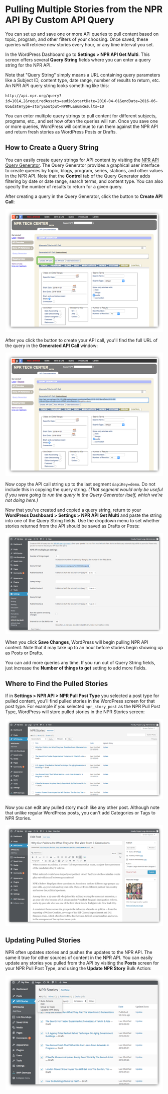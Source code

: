 # Pulling Multiple Stories from the NPR API By Custom API Query

You can set up and save one or more API queries to pull content based on topic, program, and other filters of your choosing. Once saved, these queries will retrieve new stories every hour, or any time interval you set. 

In the WordPress Dashboard go to **Settings > NPR API Get Multi**. This screen offers several **Query String** fields where you can enter a query string for the NPR API. 

Note that "Query String" simply means a URL containing query parameters like a Subject ID, content type, date range, number of results to return, etc. An NPR API query string looks something like this:

`http://api.npr.org/query?id=1014,2&requiredAssets=audio&startDate=2016-04-01&endDate=2016-06-05&dateType=story&output=NPRML&numResults=10`

You can enter multiple query strings to pull content for different subjects, programs, etc., and set how often the queries will run. Once you save one or more queries, WordPress will continue to run them against the NPR API and return fresh stories as  WordPress Posts or Drafts.

## How to Create a Query String

You can easily create query strings for API content by visiting the [NPR API Query Generator](http://www.npr.org/api/queryGenerator.php). The Query Generator provides a graphical user interface to create queries by topic, blogs, program, series, stations, and other values in the NPR API. Note that the **Control** tab of the Query Generator adds filtering by date or date range, search terms, and content type. You can also specify the number of results to return for a given query. 

After creating a query in the Query Generator, click the button to **Create API Call**:

![Creating a query in the NPR API Query Generator](/assets/npr-api-query-generator.png)

After you click the button to create your API call, you'll find the full URL of the query in the **Generated API Call** window:

![a query URL in the NPR API Query Generator](/assets/npr-api-query-url.png)

Now copy the API call string up to the last segment `&apiKey=demo`. Do not include this in copying the query string. _(That segment would only be useful if you were going to run the query in the Query Generator itself, which we're not doing here.)_

Now that you've created and copied a query string, return to your **WordPress Dashboard > Settings > NPR API Get Multi** and paste the string into one of the Query String fields. Use the dropdown menu to set whether stories returned from the API should be saved as Drafts or Posts:

![a query URL entered in the Query String field in WordPress](/assets/npr-api-multiple-get-settings.png)

When you click **Save Changes**, WordPress will begin pulling NPR API content. Note that it may take up to an hour before stories begin showing up as Posts or Drafts.

You can add more queries any time. If you run out of Query String fields, just increase the **Number of things to get** setting to add more fields.

## Where to Find the Pulled Stories 

If in **Settings > NPR API > NPR Pull Post Type** you selected a post type for pulled content, you'll find pulled stories in the WordPress screen for that post type. For example if you selected `npr_story_post` as the NPR Pull Post Type, WordPress will store pulled stories in the NPR Stories screen:

![NPR Stories screen in WordPress showing pulled stories](/assets//npr-stories.png)

Now you can edit any pulled story much like any other post. Although note that unlike regular WordPress posts, you can't add Categories or Tags to NPR Stories.

![Editing an NPR story pulled from the API into WordPress](/assets/edit-api-post.png)

## Updating Pulled Stories

NPR often updates stories and pushes the updates to the NPR API. The same it true for other sources of content in the NPR API. You can easily update any stories you pulled from the API by visiting the **Posts** screen for your NPR Pull Post Type, and using the **Update NPR Story** Bulk Action:

![Bulk Action menu link for Updating NPR Stories](/assets/bulk-actions-update-npr-story.png)
